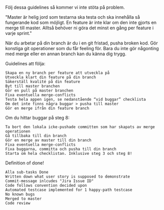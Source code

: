 

Följ dessa guidelines så kommer vi inte stöta på problem.

"Master är helig jord som testarna ska testa och ska innehålla så fungerande kod som möjligt. En feature är inte klar om den inte gjorts en merge till master. Alltså behöver ni göra det minst en gång per feature i varje sprint."

När du arbetar på din branch är du i en git fristad, pusha broken kod. Gör konstiga git operationer som du får feeling för. Bara du inte gör någonting med merge eller en annan branch kan du känna dig trygg.

Guidelines att följa:

    Skapa en ny branch per feature att utveckla på
    Utveckla klart din feature på din branch
    Säkerställ kvalité på din feature
    Byt till master branchen
    Gör en pull på master branchen
    Fixa eventuella merge-conflicts
    Testa hela appen igen, se nedanstående “vid buggar” checklista
    Om det inte finns några buggar > pusha till master
    Gör en merge ifrån din feature branch

Om du hittar buggar på steg 8:

    Ta bort den lokala icke-pushade committen som har skapats av merge operationen
    Gå tillbaka till din branch
    Gör en merge av master till din branch
    Fixa eventuella merge-conflicts
    Fixa buggarna, committa och pusha till din branch
    Starta om hela checklistan. Inklusive steg 3 och steg 8!

Definition of done!

    Alla sub-tasks Done
    Written down what user story is supposed to demonstrate
    Commit-message inlcudes "Jira Issue ID"
    Code follows convention decided upon
    Automated testcase implemented for 1 happy-path testcase
    No known bugs
    Merged to master
    Code review

